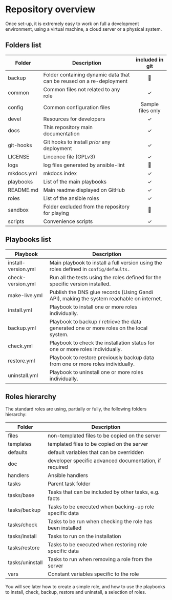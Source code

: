 # Repository overview

Once set-up, it is extremely easy to work on full a development environment, using a virtual machine, a cloud server or
a physical system.


## Folders list

| Folder     | Description                                                          | included in git   |
|------------|----------------------------------------------------------------------|:-----------------:|
| backup     | Folder containing dynamic data that can be reused on a re-deployment | 🚫                |
| common     | Common files not related to any role                                 | ✓                 |
| config     | Common configuration files                                           | Sample files only |
| devel      | Resources for developers                                             | ✓                 |
| docs       | This repository main documentation                                   | ✓                 |
| git-hooks  | Git hooks to install _prior_ any deployment                          | ✓                 |
| LICENSE    | Lincence file (GPLv3)                                                | ✓                 |
| logs       | log files generated by ansible-lint                                  | 🚫                |
| mkdocs.yml | mkdocs index                                                         | ✓                 |
| playbooks  | List of the main playbooks                                           | ✓                 |
| README.md  | Main readme displayed on GitHub                                      | ✓                 |
| roles      | List of the ansible roles                                            | ✓                 |
| sandbox    | Folder excluded from the repository for playing                      | 🚫                |
| scripts    | Convenience scripts                                                  | ✓                 |


## Playbooks list

| Playbook            | Description                                                                              |
|---------------------|------------------------------------------------------------------------------------------|
| install-version.yml | Main playbook to install a full version using the roles defined in `config/defaults.`    |
| check-version.yml   | Run all the tests using the roles defined for the specific version installed.            |
| make-live.yml       | Publish the DNS glue records (Using Gandi API), making the system reachable on internet. |
| install.yml         | Playbook to install one or more roles individually.                                      |
| backup.yml          | Playbook to backup / retrieve the data generated one or more roles on the local system.  |
| check.yml           | Playbook to check the installation status for one or more roles individually.            |
| restore.yml         | Playbook to restore previously backup data from one or more roles individually.          |
| uninstall.yml       | Playbook to uninstall one or more roles individually.                                    |


## Roles hierarchy

The standard roles are using, partially or fully, the following folders hierarchy:

| Folder          | Description                                               |
|-----------------|-----------------------------------------------------------|
| files           | non-templated files to be copied on the server            |
| templates       | templated files to be copied on the server                |
| defaults        | default variables that can be overridden                  |
| doc             | developer specific advanced documentation, if required    |
| handlers        | Ansible handlers                                          |
| tasks           | Parent task folder                                        |
| tasks/base      | Tasks that can be included by other tasks, e.g. facts     |
| tasks/backup    | Tasks to be executed when backing-up role specific data   |
| tasks/check     | Tasks to be run when checking the role has been installed |
| tasks/install   | Tasks to run on the installation                          |
| tasks/restore   | Tasks to be executed when restoring role specific data    |
| tasks/uninstall | Tasks to run when removing a role from the server         |
| vars            | Constant variables specific to the role                   |

You will see later how to create a simple role, and how to use the playbooks to install, check, backup, restore and
uninstall, a selection of roles.
